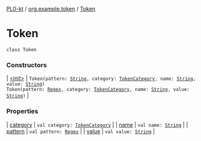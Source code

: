 [PL0-kt](../../index.md) / [org.example.token](../index.md) / [Token](./index.md)

# Token

`class Token`

### Constructors

| [&lt;init&gt;](-init-.md) | `Token(pattern: `[`String`](https://kotlinlang.org/api/latest/jvm/stdlib/kotlin/-string/index.html)`, category: `[`TokenCategory`](../-token-category/index.md)`, name: `[`String`](https://kotlinlang.org/api/latest/jvm/stdlib/kotlin/-string/index.html)`, value: `[`String`](https://kotlinlang.org/api/latest/jvm/stdlib/kotlin/-string/index.html)`)`<br>`Token(pattern: `[`Regex`](https://kotlinlang.org/api/latest/jvm/stdlib/kotlin.text/-regex/index.html)`, category: `[`TokenCategory`](../-token-category/index.md)`, name: `[`String`](https://kotlinlang.org/api/latest/jvm/stdlib/kotlin/-string/index.html)`, value: `[`String`](https://kotlinlang.org/api/latest/jvm/stdlib/kotlin/-string/index.html)`)` |

### Properties

| [category](category.md) | `val category: `[`TokenCategory`](../-token-category/index.md) |
| [name](name.md) | `val name: `[`String`](https://kotlinlang.org/api/latest/jvm/stdlib/kotlin/-string/index.html) |
| [pattern](pattern.md) | `val pattern: `[`Regex`](https://kotlinlang.org/api/latest/jvm/stdlib/kotlin.text/-regex/index.html) |
| [value](value.md) | `val value: `[`String`](https://kotlinlang.org/api/latest/jvm/stdlib/kotlin/-string/index.html) |


